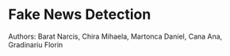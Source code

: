 # Fake News Detection

Authors: Barat Narcis, Chira Mihaela, Martonca Daniel, Cana Ana, Gradinariu Florin

